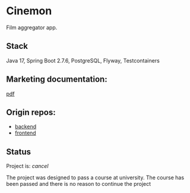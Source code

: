 # Cinemon
Film aggregator app.

## Stack
Java 17, Spring Boot 2.7.6, PostgreSQL, Flyway, Testcontainers

## Marketing documentation: 
[pdf](./doc/marketing.pdf)

## Origin repos:
- [backend](https://github.com/HardHatUnicorns/fsa-backend)
- [frontend](https://github.com/HardHatUnicorns/fsa-frontend)

## Status
Project is: *cancel*

The project was designed to pass a course at university. The course has been passed and there is no reason to continue the project
